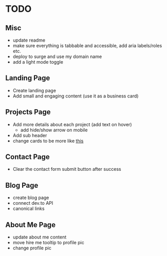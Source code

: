 # TODO

## Misc

- update readme
- make sure everything is tabbable and accessible, add aria labels/roles etc.
- deploy to surge and use my domain name
- add a light mode toggle

## Landing Page

- Create landing page
- Add small and engaging content (use it as a business card)

## Projects Page

- Add more details about each project (add text on hover)
  - add hide/show arrow on mobile
- Add sub header
- change cards to be more like [this](https://mattfarley.ca/)

## Contact Page

- Clear the contact form submit button after success

## Blog Page

- create blog page
- connect dev.to API
- canonical links

## About Me Page

- update about me content
- move hire me tooltip to profile pic
- change profile pic
